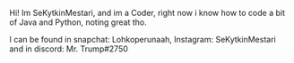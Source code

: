 Hi! Im SeKytkinMestari, and im a Coder, right now i know how to code a bit of Java and Python, noting great tho.

I can be found in snapchat: Lohkoperunaah, Instagram: SeKytkinMestari and in discord: Mr. Trump#2750
